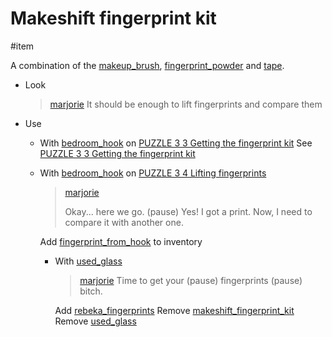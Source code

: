 # Makeshift fingerprint kit

#item

A combination of the [makeup_brush](items/makeup_brush.md), [fingerprint_powder](items/fingerprint_powder.md) and [tape](items/tape.md).

- Look

  > [marjorie](../characters/marjorie.md)
  > It should be enough to lift fingerprints and compare them

- Use
  - With [bedroom_hook](bedroom_hook.md) on [PUZZLE 3 3 Getting the fingerprint kit](../gdd.md#PUZZLE%203%203%20Getting%20the%20fingerprint%20kit)
  	See [PUZZLE 3 3 Getting the fingerprint kit](../gdd.md#PUZZLE%203%203%20Getting%20the%20fingerprint%20kit)
  - With [bedroom_hook](items/bedroom_hook.md) on [PUZZLE 3 4 Lifting fingerprints](../gdd.md#PUZZLE%203%204%20Lifting%20fingerprints)

    > [marjorie](characters/marjorie.md)
    >
    > Okay... here we go. (pause) Yes! I got a print. Now, I need to compare it with another one.

    Add [fingerprint_from_hook](items/fingerprint_from_hook.md) to inventory

	- With [used_glass](used_glass.md)
	
		 > [marjorie](../characters/marjorie.md)
		 > Time to get your (pause) fingerprints (pause) bitch.
     
		Add [rebeka_fingerprints](rebeka_fingerprints.md)
		Remove [makeshift_fingerprint_kit](makeshift_fingerprint_kit.md)
		Remove [used_glass](used_glass.md)